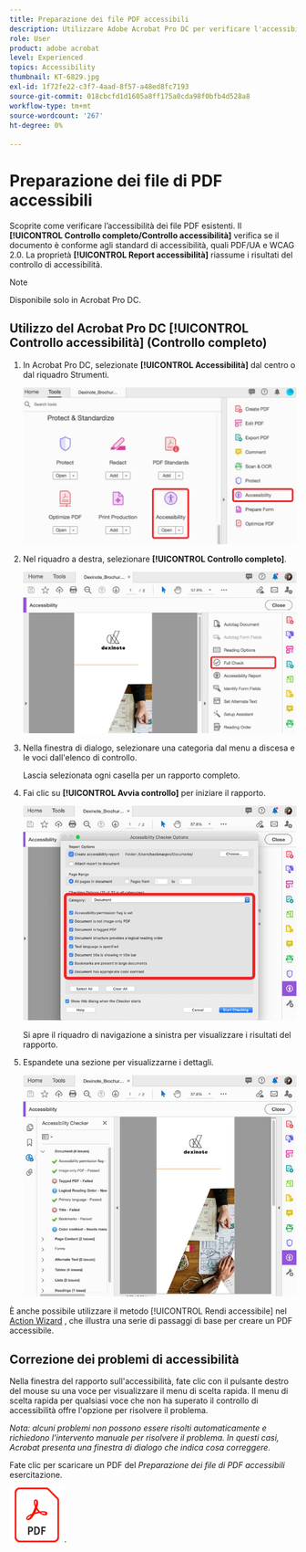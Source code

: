 ```yaml
---
title: Preparazione dei file PDF accessibili
description: Utilizzare Adobe Acrobat Pro DC per verificare l'accessibilità dei file PDF esistenti
role: User
product: adobe acrobat
level: Experienced
topics: Accessibility
thumbnail: KT-6829.jpg
exl-id: 1f72fe22-c3f7-4aad-8f57-a48ed8fc7193
source-git-commit: 018cbcfd1d1605a8ff175a0cda98f0bfb4d528a8
workflow-type: tm+mt
source-wordcount: '267'
ht-degree: 0%

---
```


# Preparazione dei file di PDF accessibili

Scoprite come verificare l’accessibilità dei file PDF esistenti. Il **[!UICONTROL Controllo completo/Controllo accessibilità]** verifica se il documento è conforme agli standard di accessibilità, quali PDF/UA e WCAG 2.0. La proprietà **[!UICONTROL Report accessibilità]** riassume i risultati del controllo di accessibilità.

>[!NOTE]
>
>Disponibile solo in Acrobat Pro DC.

## Utilizzo del Acrobat Pro DC [!UICONTROL Controllo accessibilità] (Controllo completo)

1. In Acrobat Pro DC, selezionate **[!UICONTROL Accessibilità]** dal centro o dal riquadro Strumenti.

   ![Accessibilità - Fase 1](../assets/Accessibility_1.png)

1. Nel riquadro a destra, selezionare **[!UICONTROL Controllo completo]**.

   ![Accessibilità - Fase 2](../assets/Accessibility_2.png)

1. Nella finestra di dialogo, selezionare una categoria dal menu a discesa e le voci dall&#39;elenco di controllo.

   Lascia selezionata ogni casella per un rapporto completo.

1. Fai clic su **[!UICONTROL Avvia controllo]** per iniziare il rapporto.

   ![Accessibilità - Fase 3](../assets/Accessibility_3.png)

   Si apre il riquadro di navigazione a sinistra per visualizzare i risultati del rapporto.

1. Espandete una sezione per visualizzarne i dettagli.

   ![Accessibilità - Fase 4](../assets/Accessibility_4.png)

È anche possibile utilizzare il metodo [!UICONTROL Rendi accessibile] nel [Action Wizard](https://experienceleague.adobe.com/docs/document-cloud-learn/acrobat-learning/advanced-tasks/action.html) , che illustra una serie di passaggi di base per creare un PDF accessibile.

## Correzione dei problemi di accessibilità

Nella finestra del rapporto sull&#39;accessibilità, fate clic con il pulsante destro del mouse su una voce per visualizzare il menu di scelta rapida. Il menu di scelta rapida per qualsiasi voce che non ha superato il controllo di accessibilità offre l&#39;opzione per risolvere il problema.

*Nota: alcuni problemi non possono essere risolti automaticamente e richiedono l’intervento manuale per risolvere il problema. In questi casi, Acrobat presenta una finestra di dialogo che indica cosa correggere.*

Fate clic per scaricare un PDF del *Preparazione dei file di PDF accessibili* esercitazione.

[![Esercitazione sull’accessibilità per il download](../assets/acrobat_PDF_96.png)](../assets/AcrobatDCAccessible.pdf).
